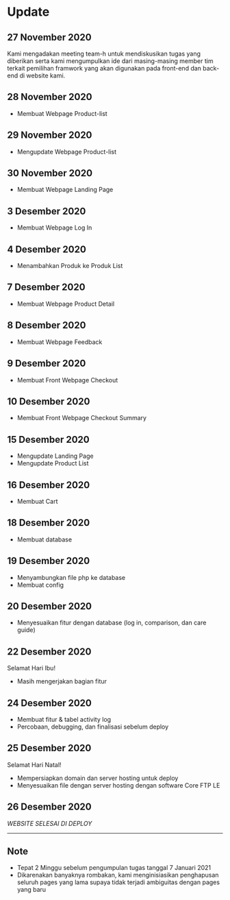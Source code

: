 # Update

## 27 November 2020
Kami mengadakan meeting team-h untuk mendiskusikan tugas yang diberikan serta kami mengumpulkan ide dari masing-masing member tim terkait pemilihan framwork yang akan digunakan pada front-end dan back-end di website kami.

## 28 November 2020
* Membuat Webpage Product-list

## 29 November 2020
* Mengupdate Webpage Product-list

## 30 November 2020
* Membuat Webpage Landing Page

## 3 Desember 2020
* Membuat Webpage Log In 

## 4 Desember 2020
* Menambahkan Produk ke Produk List

## 7 Desember 2020
* Membuat Webpage Product Detail

## 8 Desember 2020
* Membuat Webpage Feedback

## 9 Desember 2020
* Membuat Front Webpage Checkout

## 10 Desember 2020
* Membuat Front Webpage Checkout Summary 

## 15 Desember 2020
* Mengupdate Landing Page
* Mengupdate Product List

## 16 Desember 2020
* Membuat Cart

## 18 Desember 2020
* Membuat database

## 19 Desember 2020
* Menyambungkan file php ke database
* Membuat config

## 20 Desember 2020
* Menyesuaikan fitur dengan database (log in, comparison, dan care guide)

## 22 Desember 2020
Selamat Hari Ibu!
* Masih mengerjakan bagian fitur

## 24 Desember 2020
* Membuat fitur & tabel activity log
* Percobaan, debugging, dan finalisasi sebelum deploy

## 25 Desember 2020
Selamat Hari Natal!
* Mempersiapkan domain dan server hosting untuk deploy
* Menyesuaikan file dengan server hosting dengan software Core FTP LE

## 26 Desember 2020
*WEBSITE SELESAI DI DEPLOY*

-----
## Note
* Tepat 2 Minggu sebelum pengumpulan tugas tanggal 7 Januari 2021
* Dikarenakan banyaknya rombakan, kami menginisiasikan penghapusan seluruh pages yang lama supaya tidak terjadi ambiguitas dengan pages yang baru
